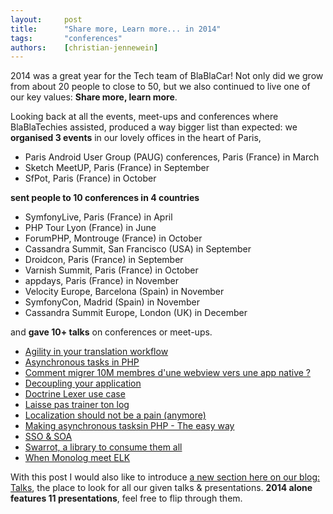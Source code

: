 ```yaml
---
layout:     post
title:      "Share more, Learn more... in 2014"
tags:       "conferences"
authors:    [christian-jennewein]
---
```


2014 was a great year for the Tech team of BlaBlaCar! Not only did we grow from about 20 people to
close to 50, but we also continued to live one of our key values: <strong>Share more, learn more</strong>.

Looking back at all the events, meet-ups and conferences where BlaBlaTechies assisted, produced a way bigger list than
expected: we **organised 3 events** in our lovely offices in the heart of Paris,

* Paris Android User Group (PAUG) conferences, Paris (France) in March
* Sketch MeetUP, Paris (France) in September
* SfPot, Paris (France) in October
 
**sent people to 10 conferences in 4 countries** 

* SymfonyLive, Paris (France) in April
* PHP Tour Lyon (France) in June
* ForumPHP, Montrouge (France) in October
* Cassandra Summit, San Francisco (USA) in September
* Droidcon, Paris (France) in September
* Varnish Summit, Paris (France) in October
* appdays, Paris (France) in November
* Velocity Europe, Barcelona (Spain) in November
* SymfonyCon, Madrid (Spain) in November
* Cassandra Summit Europe, London (UK) in December
  
and **gave 10+ talks** on conferences or meet-ups.

* [Agility in your translation workflow](/talks/#agility-in-your-translation-workflow)
* [Asynchronous tasks in PHP](/talks/#asynchronous-tasks-in-php)
* [Comment migrer 10M membres d'une webview vers une app native ?](/talks/#appdays-2014)
* [Decoupling your application](/talks/#decoupling-your-application)
* [Doctrine Lexer use case](/talks/#doctrine-lexer-use-case)
* [Laisse pas trainer ton log](/talks/#laisse-pas-trainer-ton-log)
* [Localization should not be a pain (anymore)](/talks/#symfonycon-2014)
* [Making asynchronous tasksin PHP - The easy way](/talks/#making-asynchronous-tasks-in-php)
* [SSO & SOA](/talks/#sso-and-soa)
* [Swarrot, a library to consume them all](/talks/#swarrot-a-library-to-consume-them-all)
* [When Monolog meet ELK](/talks/#when-monolog-meet-elk)

With this post I would also like to introduce <a href="/talks">a new section here on our blog: Talks</a>, the place to 
look for all our given talks & presentations. **2014 alone features 11 presentations**, feel free to flip through them.